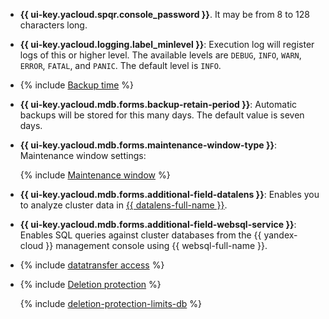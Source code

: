 * **{{ ui-key.yacloud.spqr.console_password }}**. It may be from 8 to 128 characters long.

* **{{ ui-key.yacloud.logging.label_minlevel }}**: Execution log will register logs of this or higher level. The available levels are `DEBUG`, `INFO`, `WARN`, `ERROR`, `FATAL`, and `PANIC`. The default level is `INFO`.

* {% include [Backup time](../../../../_includes/mdb/console/backup-time.md) %}

* **{{ ui-key.yacloud.mdb.forms.backup-retain-period }}**: Automatic backups will be stored for this many days. The default value is seven days.

* **{{ ui-key.yacloud.mdb.forms.maintenance-window-type }}**: Maintenance window settings:

    {% include [Maintenance window](../../console/maintenance-window-description.md) %}

* **{{ ui-key.yacloud.mdb.forms.additional-field-datalens }}**: Enables you to analyze cluster data in [{{ datalens-full-name }}](../../../../datalens/concepts/index.md).

* **{{ ui-key.yacloud.mdb.forms.additional-field-websql-service }}**: Enables SQL queries against cluster databases from the {{ yandex-cloud }} management console using {{ websql-full-name }}.

* {% include [datatransfer access](../../console/datatransfer-access.md) %}

* {% include [Deletion protection](../../console/deletion-protection.md) %}

    {% include [deletion-protection-limits-db](../../deletion-protection-limits-db.md) %}
